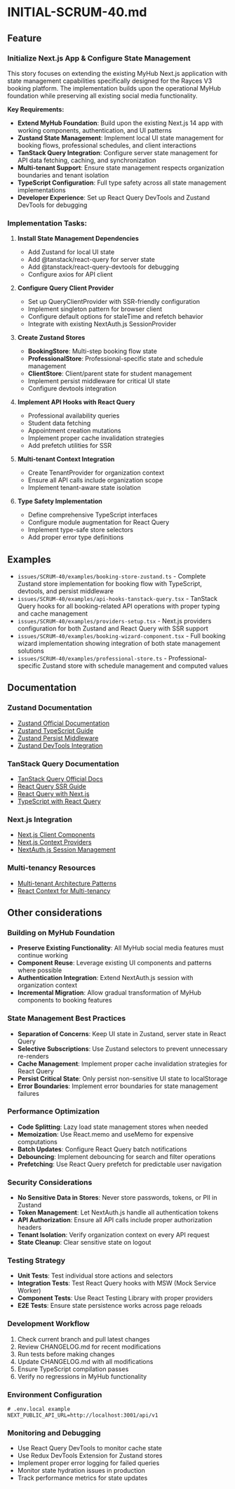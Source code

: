 # INITIAL-SCRUM-40.md

## Feature

### Initialize Next.js App & Configure State Management

This story focuses on extending the existing MyHub Next.js application with state management capabilities specifically designed for the Rayces V3 booking platform. The implementation builds upon the operational MyHub foundation while preserving all existing social media functionality.

**Key Requirements:**
- **Extend MyHub Foundation**: Build upon the existing Next.js 14 app with working components, authentication, and UI patterns
- **Zustand State Management**: Implement local UI state management for booking flows, professional schedules, and client interactions
- **TanStack Query Integration**: Configure server state management for API data fetching, caching, and synchronization
- **Multi-tenant Support**: Ensure state management respects organization boundaries and tenant isolation
- **TypeScript Configuration**: Full type safety across all state management implementations
- **Developer Experience**: Set up React Query DevTools and Zustand DevTools for debugging

### Implementation Tasks:

1. **Install State Management Dependencies**
   - Add Zustand for local UI state
   - Add @tanstack/react-query for server state
   - Add @tanstack/react-query-devtools for debugging
   - Configure axios for API client

2. **Configure Query Client Provider**
   - Set up QueryClientProvider with SSR-friendly configuration
   - Implement singleton pattern for browser client
   - Configure default options for staleTime and refetch behavior
   - Integrate with existing NextAuth.js SessionProvider

3. **Create Zustand Stores**
   - **BookingStore**: Multi-step booking flow state
   - **ProfessionalStore**: Professional-specific state and schedule management
   - **ClientStore**: Client/parent state for student management
   - Implement persist middleware for critical UI state
   - Configure devtools integration

4. **Implement API Hooks with React Query**
   - Professional availability queries
   - Student data fetching
   - Appointment creation mutations
   - Implement proper cache invalidation strategies
   - Add prefetch utilities for SSR

5. **Multi-tenant Context Integration**
   - Create TenantProvider for organization context
   - Ensure all API calls include organization scope
   - Implement tenant-aware state isolation

6. **Type Safety Implementation**
   - Define comprehensive TypeScript interfaces
   - Configure module augmentation for React Query
   - Implement type-safe store selectors
   - Add proper error type definitions

## Examples

- `issues/SCRUM-40/examples/booking-store-zustand.ts` - Complete Zustand store implementation for booking flow with TypeScript, devtools, and persist middleware
- `issues/SCRUM-40/examples/api-hooks-tanstack-query.tsx` - TanStack Query hooks for all booking-related API operations with proper typing and cache management
- `issues/SCRUM-40/examples/providers-setup.tsx` - Next.js providers configuration for both Zustand and React Query with SSR support
- `issues/SCRUM-40/examples/booking-wizard-component.tsx` - Full booking wizard implementation showing integration of both state management solutions
- `issues/SCRUM-40/examples/professional-store.ts` - Professional-specific Zustand store with schedule management and computed values

## Documentation

### Zustand Documentation
- [Zustand Official Documentation](https://github.com/pmndrs/zustand)
- [Zustand TypeScript Guide](https://docs.pmnd.rs/zustand/guides/typescript)
- [Zustand Persist Middleware](https://docs.pmnd.rs/zustand/integrations/persisting-store-data)
- [Zustand DevTools Integration](https://docs.pmnd.rs/zustand/guides/redux-devtools)

### TanStack Query Documentation
- [TanStack Query Official Docs](https://tanstack.com/query/latest)
- [React Query SSR Guide](https://tanstack.com/query/latest/docs/framework/react/guides/ssr)
- [React Query with Next.js](https://tanstack.com/query/latest/docs/framework/react/guides/advanced-ssr)
- [TypeScript with React Query](https://tanstack.com/query/latest/docs/framework/react/typescript)

### Next.js Integration
- [Next.js Client Components](https://nextjs.org/docs/app/building-your-application/rendering/client-components)
- [Next.js Context Providers](https://nextjs.org/docs/app/building-your-application/rendering/composition-patterns#using-context-providers)
- [NextAuth.js Session Management](https://next-auth.js.org/getting-started/client#usesession)

### Multi-tenancy Resources
- [Multi-tenant Architecture Patterns](https://docs.microsoft.com/en-us/azure/architecture/guide/multitenant/overview)
- [React Context for Multi-tenancy](https://kentcdodds.com/blog/how-to-use-react-context-effectively)

## Other considerations

### Building on MyHub Foundation
- **Preserve Existing Functionality**: All MyHub social media features must continue working
- **Component Reuse**: Leverage existing UI components and patterns where possible
- **Authentication Integration**: Extend NextAuth.js session with organization context
- **Incremental Migration**: Allow gradual transformation of MyHub components to booking features

### State Management Best Practices
- **Separation of Concerns**: Keep UI state in Zustand, server state in React Query
- **Selective Subscriptions**: Use Zustand selectors to prevent unnecessary re-renders
- **Cache Management**: Implement proper cache invalidation strategies for React Query
- **Persist Critical State**: Only persist non-sensitive UI state to localStorage
- **Error Boundaries**: Implement error boundaries for state management failures

### Performance Optimization
- **Code Splitting**: Lazy load state management stores when needed
- **Memoization**: Use React.memo and useMemo for expensive computations
- **Batch Updates**: Configure React Query batch notifications
- **Debouncing**: Implement debouncing for search and filter operations
- **Prefetching**: Use React Query prefetch for predictable user navigation

### Security Considerations
- **No Sensitive Data in Stores**: Never store passwords, tokens, or PII in Zustand
- **Token Management**: Let NextAuth.js handle all authentication tokens
- **API Authorization**: Ensure all API calls include proper authorization headers
- **Tenant Isolation**: Verify organization context on every API request
- **State Cleanup**: Clear sensitive state on logout

### Testing Strategy
- **Unit Tests**: Test individual store actions and selectors
- **Integration Tests**: Test React Query hooks with MSW (Mock Service Worker)
- **Component Tests**: Use React Testing Library with proper providers
- **E2E Tests**: Ensure state persistence works across page reloads

### Development Workflow
1. Check current branch and pull latest changes
2. Review CHANGELOG.md for recent modifications
3. Run tests before making changes
4. Update CHANGELOG.md with all modifications
5. Ensure TypeScript compilation passes
6. Verify no regressions in MyHub functionality

### Environment Configuration
```env
# .env.local example
NEXT_PUBLIC_API_URL=http://localhost:3001/api/v1
```

### Monitoring and Debugging
- Use React Query DevTools to monitor cache state
- Use Redux DevTools Extension for Zustand stores
- Implement proper error logging for failed queries
- Monitor state hydration issues in production
- Track performance metrics for state updates